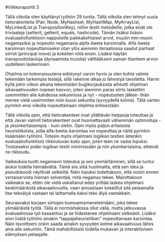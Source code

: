 #Viikkoraportti 3

Tällä viikolla olen käyttänyt työhön 29 tuntia. Tällä viikolla olen tehnyt uusia tietorakenteita (Pair, Node, MyHashset, MyHashMap, MyArrayList, MyLinkedList ja TranspositionKey), niihin testit metodeille, jotka eivät ole triviaaleja (setterit, getterit, equals, hashcode). Tämän lisäksi lisäsin evaluaatiofunktioon nappuloille paikkakohtaiset arvot, muutin min-maxin negamaxiksi ja nopeutin negamaxia alpfa-beeta karsinnalla. Alfa-beeta karsinnan nopeuttamiseksi otan ylös aiemmin iteraatiossa saadut parhaat siirrot (principal move) ja kokeilen niitä ensin. Lisäksi käytän transpositiotauluja (dynaamista muistia) välttääkseni saman tilanteen arvon uudelleen laskemisen.

Ohjelma on kokonaisuutena edistynyt varsin hyvin ja olen kohta valmis tekemään tarkempia testejä, sillä rakenne alkaa jo lähestyä tavoitetta. Harmi kyllä jokin viikon aikana tekemistäni bugikorjauksista aiheutti ohjelman aikavaativuuden nopean kasvun, joten aiemmin paras siirto laskettiin useimmiten alle kahdessa sekunnissa ja nyt - nopeutusten jälkee- thän menee vielä useimmiten noin kuusi sekuntia (syvyydellä kolme). Tätä varten pyrinkin ensi viikolla nopeuttamaan ohjelma entisestään.

Tällä viikolla opin, että tietorakenteet ovat yllättävän helppoja toteuttaa ja että Javan valmiit tietorakenteet ovat huomattavasti vähemmän optimoituja - ja yksinkertaisempia - kuin oletin. Opin myös paljon erilaisista heuristiikoista, joilla alfa-beeta-karsintaa voi nopeuttaa ja näitä pyrinkin lisäämään työhöni. Totesin myös ohjelmani logiikan testien (etenkin evaluaatiofunktion) rikkoutuvan koko ajan, joten teen ne vasta lopuksi. Toistaiseksi pidän logiikan testit minimissään ja niin yksinkertaisina, etteivät ne rikkoudu.

Vaikeuksia tuotti negamaxin toteutus ja sen ymmärtäminen, sillä se tuntui aluksi todella hämäävältä. Tämä siis siitä huolimatta, että sen idea ja pseudokoodi näyttivät selkeiltä. Näin lopuksi todettakoon, että voisin ennen vertaisarviota hieman selventää, mitä negamax tekee. Mainittakoon vaikeaksi se, etten ole vielä uskaltanut edes yrittää laskea ohjelmani keskimääräistä aikavaativuutta, vaan ainoastaan kokeilllut sitä pelaamalla itse tekoälyä vastaan tai laittamalla kaksi teko älyä vastakkain.

Seuraavaksi korjaan siirtojen kumoamismenetelmääni, joka tekee ylimääräistä työtä. Tällä ei normishakissa ollut väliä, mutta jatkuvassa evaluaatiossa työ kasaantuu ja se hidastanee ohjelmaani selkeästi. Lisäksi aion lisätä työhöni ainakin "tappajaheuristiikan" nopeuttamaan karsintaa. Näin tavoitteeni onkin saada ainakin syvyyden kolme aikavaativuus lähes aina alle sekuntiin. Tämä mahdollistaisi todella mukavan ja interaktiivisen elämyksen pelaajalle.
